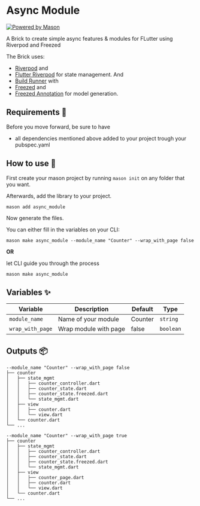 # Async Module

[![Powered by Mason](https://img.shields.io/endpoint?url=https%3A%2F%2Ftinyurl.com%2Fmason-badge)](https://github.com/felangel/mason)

A Brick to create simple async features & modules for FLutter using Riverpod and Freezed

The Brick uses:
- [Riverpod](https://pub.dev/packages/riverpod) and
- [Flutter Riverpod](https://pub.dev/packages/flutter_riverpod) for state management. And
- [Build Runner](https://pub.dev/packages/build_runner) with
- [Freezed](https://pub.dev/packages/freezed) and
- [Freezed Annotation](https://pub.dev/packages/freezed_annotation) for model generation.


## Requirements 🚀

Before you move forward, be sure to have 
- all dependencies mentioned above added to your project trough your pubspec.yaml


## How to use 🚀

First create your mason project by running `mason init` on any folder that you want.

Afterwards, add the library to your project.

```shell
mason add async_module
```

Now generate the files. 

You can either fill in the variables on your CLI:

```shell
mason make async_module --module_name "Counter" --wrap_with_page false
```

**OR**

let CLI guide you through the process

```shell
mason make async_module
```

## Variables ✨

| Variable               | Description                  | Default         | Type      |
|------------------------|------------------------------|-----------------|-----------|
| `module_name`          | Name of your module          | Counter         | `string`  |
| `wrap_with_page`       | Wrap module with page        | false           | `boolean` |

## Outputs 📦

```
--module_name "Counter" --wrap_with_page false
├── counter
│   ├── state_mgmt
│   │   ├── counter_controller.dart
│   │   ├── counter_state.dart
│   │   ├── counter_state.freezed.dart
│   │   └── state_mgmt.dart
│   ├── view
│   │   ├── counter.dart
│   │   └── view.dart
│   └── counter.dart
└── ...
```

```
--module_name "Counter" --wrap_with_page true
├── counter
│   ├── state_mgmt
│   │   ├── counter_controller.dart
│   │   ├── counter_state.dart
│   │   ├── counter_state.freezed.dart
│   │   └── state_mgmt.dart
│   ├── view
│   │   ├── counter_page.dart
│   │   ├── counter.dart
│   │   └── view.dart
│   └── counter.dart
└── ...
```